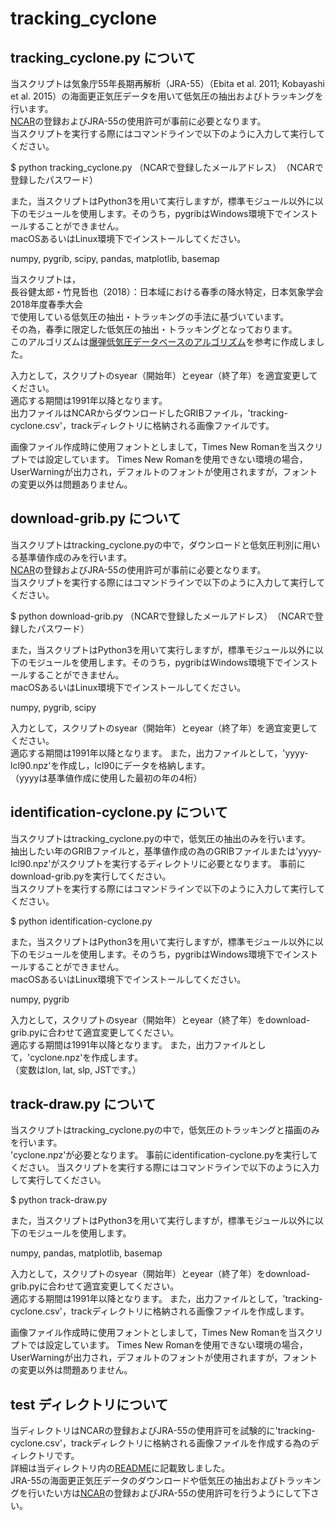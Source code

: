 # tracking_cyclone


## tracking_cyclone.py について
当スクリプトは気象庁55年長期再解析（JRA-55）（Ebita et al. 2011; Kobayashi et al. 2015）の海面更正気圧データを用いて低気圧の抽出およびトラッキングを行います。  
[NCAR](https://rda.ucar.edu/)の登録およびJRA-55の使用許可が事前に必要となります。  
当スクリプトを実行する際にはコマンドラインで以下のように入力して実行してください。  

$ python tracking_cyclone.py （NCARで登録したメールアドレス）　（NCARで登録したパスワード）  

また，当スクリプトはPython3を用いて実行しますが，標準モジュール以外に以下のモジュールを使用します。そのうち，pygribはWindows環境下でインストールすることができません。  
macOSあるいはLinux環境下でインストールしてください。  

numpy, pygrib, scipy, pandas, matplotlib, basemap

当スクリプトは，  
長谷健太郎・竹見哲也（2018）：日本域における春季の降水特定，日本気象学会2018年度春季大会  
で使用している低気圧の抽出・トラッキングの手法に基づいています。  
その為，春季に限定した低気圧の抽出・トラッキングとなっております。  
このアルゴリズムは[爆弾低気圧データベースのアルゴリズム](http://fujin.geo.kyushu-u.ac.jp/meteorol_bomb/algorithm/index.php)を参考に作成しました。  

入力として，スクリプトのsyear（開始年）とeyear（終了年）を適宜変更してください。  
適応する期間は1991年以降となります。  
出力ファイルはNCARからダウンロードしたGRIBファイル，'tracking-cyclone.csv'，trackディレクトリに格納される画像ファイルです。　　

画像ファイル作成時に使用フォントとしまして，Times New Romanを当スクリプトでは設定しています。
Times New Romanを使用できない環境の場合，UserWarningが出力され，デフォルトのフォントが使用されますが，フォントの変更以外は問題ありません。

## download-grib.py について
当スクリプトはtracking_cyclone.pyの中で，ダウンロードと低気圧判別に用いる基準値作成のみを行います。  
[NCAR](https://rda.ucar.edu/)の登録およびJRA-55の使用許可が事前に必要となります。  
当スクリプトを実行する際にはコマンドラインで以下のように入力して実行してください。  

$ python download-grib.py （NCARで登録したメールアドレス）　（NCARで登録したパスワード）  

また，当スクリプトはPython3を用いて実行しますが，標準モジュール以外に以下のモジュールを使用します。そのうち，pygribはWindows環境下でインストールすることができません。  
macOSあるいはLinux環境下でインストールしてください。  

numpy, pygrib, scipy

入力として，スクリプトのsyear（開始年）とeyear（終了年）を適宜変更してください。  
適応する期間は1991年以降となります。 
また，出力ファイルとして，'yyyy-lcl90.npz'を作成し，lcl90にデータを格納します。  
（yyyyは基準値作成に使用した最初の年の4桁）  

## identification-cyclone.py について
当スクリプトはtracking_cyclone.pyの中で，低気圧の抽出のみを行います。  
抽出したい年のGRIBファイルと，基準値作成の為のGRIBファイルまたは'yyyy-lcl90.npz'がスクリプトを実行するディレクトリに必要となります。
事前にdownload-grib.pyを実行してください。  
当スクリプトを実行する際にはコマンドラインで以下のように入力して実行してください。  

$ python identification-cyclone.py  

また，当スクリプトはPython3を用いて実行しますが，標準モジュール以外に以下のモジュールを使用します。そのうち，pygribはWindows環境下でインストールすることができません。  
macOSあるいはLinux環境下でインストールしてください。  

numpy, pygrib

入力として，スクリプトのsyear（開始年）とeyear（終了年）をdownload-grib.pyに合わせて適宜変更してください。  
適応する期間は1991年以降となります。 
また，出力ファイルとして，'cyclone.npz'を作成します。  
（変数はlon, lat, slp, JSTです。）  

## track-draw.py について
当スクリプトはtracking_cyclone.pyの中で，低気圧のトラッキングと描画のみを行います。  
'cyclone.npz'が必要となります。
事前にidentification-cyclone.pyを実行してください。
当スクリプトを実行する際にはコマンドラインで以下のように入力して実行してください。  

$ python track-draw.py  

また，当スクリプトはPython3を用いて実行しますが，標準モジュール以外に以下のモジュールを使用します。  

numpy, pandas, matplotlib, basemap

入力として，スクリプトのsyear（開始年）とeyear（終了年）をdownload-grib.pyに合わせて適宜変更してください。  
適応する期間は1991年以降となります。 
また，出力ファイルとして，'tracking-cyclone.csv'，trackディレクトリに格納される画像ファイルを作成します。  

画像ファイル作成時に使用フォントとしまして，Times New Romanを当スクリプトでは設定しています。
Times New Romanを使用できない環境の場合，UserWarningが出力され，デフォルトのフォントが使用されますが，フォントの変更以外は問題ありません。

## test ディレクトリについて
当ディレクトリはNCARの登録およびJRA-55の使用許可を試験的に'tracking-cyclone.csv'，trackディレクトリに格納される画像ファイルを作成する為のディレクトリです。  
詳細は当ディレクトリ内の[README](./test/README.md)に記載致しました。  
JRA-55の海面更正気圧データのダウンロードや低気圧の抽出およびトラッキングを行いたい方は[NCAR](https://rda.ucar.edu/)の登録およびJRA-55の使用許可を行うようにして下さい。
